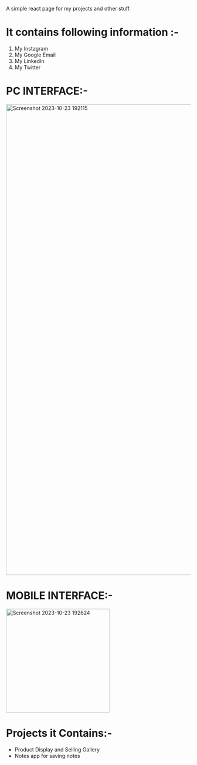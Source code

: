 A simple react page for my projects and other stuff.

# It contains following information :-
1) My Instagram
2) My Google Email
3) My LinkedIn
4) My Twitter

# PC INTERFACE:-
<img width="1280" alt="Screenshot 2023-10-23 192115" src="https://github.com/AryanSwaroop/introPage/assets/113257605/50ca1ed2-2b1b-4f09-9ffe-a8356d3d70eb">

# MOBILE INTERFACE:-
<img width="282" alt="Screenshot 2023-10-23 192624" src="https://github.com/AryanSwaroop/introPage/assets/113257605/87d1766d-34ba-4e75-a2e3-b87bfd681921">

# Projects it Contains:-
* Product Display and Selling Gallery
* Notes app for saving notes